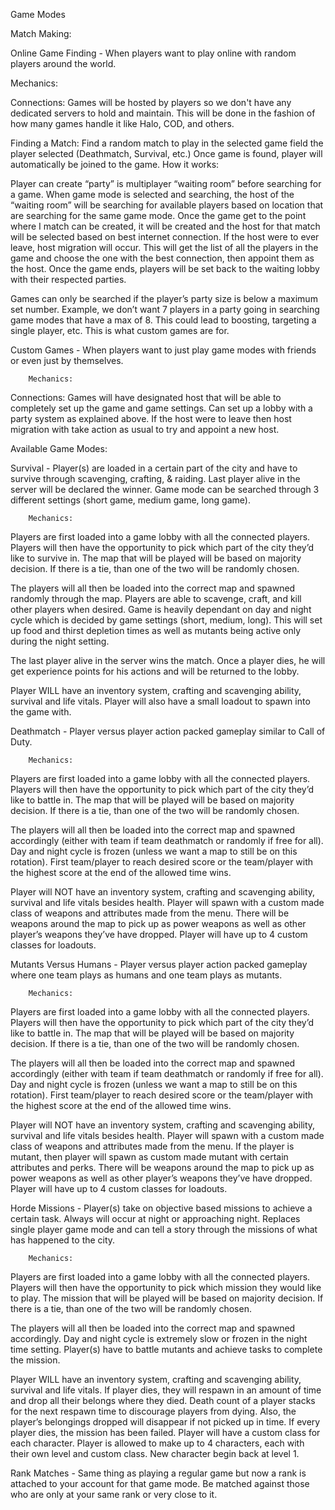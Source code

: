 Game Modes

Match Making:

Online Game Finding - When players want to play online with random players around the world.
	
Mechanics:	

Connections: Games will be hosted by players so we don't have any dedicated servers to hold and maintain. This will be done in the fashion of how many games handle it like Halo, COD, and others. 

Finding a Match: Find a random match to play in the selected game field the player selected (Deathmatch, Survival, etc.) Once game is found, player will automatically be joined to the game. How it works:

Player can create “party” is multiplayer “waiting room” before searching for a game. When game mode is selected and searching, the host of the “waiting room” will be searching for available players based on location that are searching for the same game mode. Once the game get to the point where I match can be created, it will be created and the host for that match will be selected based on best internet connection. If the host were to ever leave, host migration will occur. This will get the list of all the players in the game and choose the one with the best connection, then appoint them as the host. Once the game ends, players will be set back to the waiting lobby with their respected parties.

Games can only be searched if the player’s party size is below a maximum set number. Example, we don’t want 7 players in a party going in searching game modes that have a max of 8. This could lead to boosting, targeting a single player, etc. This is what custom games are for.

Custom Games - When players want to just play game modes with friends or even just by themselves.


		Mechanics:
		
Connections: Games will have designated host that will be able to completely set up the game and game settings. Can set up a lobby with a party system as explained above. If the host were to leave then host migration with take action as usual to try and appoint a new host. 

Available Game Modes:

Survival - Player(s) are loaded in a certain part of the city and have to survive through scavenging, crafting, & raiding. Last player alive in the server will be declared the winner. Game mode can be searched through 3 different settings (short game, medium game, long game).

		Mechanics:

Players are first loaded into a game lobby with all the connected players. Players will then have the opportunity to pick which part of the city they’d like to survive in. The map that will be played will be based on majority decision. If there is a tie, than one of the two will be randomly chosen.

The players will all then be loaded into the correct map and spawned randomly through the map. Players are able to scavenge, craft, and kill other players when desired. Game is heavily dependant on day and night cycle which is decided by game settings (short, medium, long). This will set up food and thirst depletion times as well as mutants being active only during the night setting.

The last player alive in the server wins the match. Once a player dies, he will get experience points for his actions and will be returned to the lobby. 

Player WILL have an inventory system, crafting and scavenging ability, survival and life vitals. Player will also have a small loadout to spawn into the game with.



Deathmatch - Player versus player action packed gameplay similar to Call of Duty. 

		Mechanics:

Players are first loaded into a game lobby with all the connected players. Players will then have the opportunity to pick which part of the city they’d like to battle in. The map that will be played will be based on majority decision. If there is a tie, than one of the two will be randomly chosen.

The players will all then be loaded into the correct map and spawned accordingly (either with team if team deathmatch or randomly if free for all). Day and night cycle is frozen (unless we want a map to still be on this rotation). First team/player to reach desired score or the team/player with the highest score at the end of the allowed time wins.

Player will NOT have an inventory system, crafting and scavenging ability, survival and life vitals besides health. Player will spawn with a custom made class of weapons and attributes made from the menu. There will be weapons around the map to pick up as power weapons as well as other player’s weapons they’ve have dropped. Player will have up to 4 custom classes for loadouts.

Mutants Versus Humans - Player versus player action packed gameplay where one team plays as humans and one team plays as mutants.

		Mechanics:

Players are first loaded into a game lobby with all the connected players. Players will then have the opportunity to pick which part of the city they’d like to battle in. The map that will be played will be based on majority decision. If there is a tie, than one of the two will be randomly chosen.

The players will all then be loaded into the correct map and spawned accordingly (either with team if team deathmatch or randomly if free for all). Day and night cycle is frozen (unless we want a map to still be on this rotation). First team/player to reach desired score or the team/player with the highest score at the end of the allowed time wins.

Player will NOT have an inventory system, crafting and scavenging ability, survival and life vitals besides health. Player will spawn with a custom made class of weapons and attributes made from the menu. If the player is mutant, then player will spawn as custom made mutant with certain attributes and perks. There will be weapons around the map to pick up as power weapons as well as other player’s weapons they’ve have dropped. Player will have up to 4 custom classes for loadouts.

Horde Missions - Player(s) take on objective based missions to achieve a certain task. Always will occur at night or approaching night. Replaces single player game mode and can tell a story through the missions of what has happened to the city.

		Mechanics:

Players are first loaded into a game lobby with all the connected players. Players will then have the opportunity to pick which mission they would like to play. The mission that will be played will be based on majority decision. If there is a tie, than one of the two will be randomly chosen.

The players will all then be loaded into the correct map and spawned accordingly. Day and night cycle is extremely slow or frozen in the night time setting. Player(s) have to battle mutants and achieve tasks to complete the mission.

Player WILL have an inventory system, crafting and scavenging ability, survival and life vitals. If player dies, they will respawn in an amount of time and drop all their belongs where they died. Death count of a player stacks for the next respawn time to discourage players from dying. Also, the player’s belongings dropped will disappear if not picked up in time. If every player dies, the mission has been failed. Player will have a custom class for each character. Player is allowed to make up to 4 characters, each with their own level and custom class. New character begin back at level 1.

Rank Matches - Same thing as playing a regular game but now a rank is attached to your account for that game mode. Be matched against those who are only at your same rank or very close to it.
